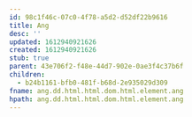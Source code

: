 ```yaml
---
id: 98c1f46c-07c0-4f78-a5d2-d52df22b9616
title: Ang
desc: ''
updated: 1612940921626
created: 1612940921626
stub: true
parent: 43e706f2-f48e-44d7-902e-0ae3f4c37b6f
children:
  - b24b1161-bfb0-481f-b68d-2e935029d309
fname: ang.dd.html.html.dom.html.element.ang
hpath: ang.dd.html.html.dom.html.element.ang
---
```



